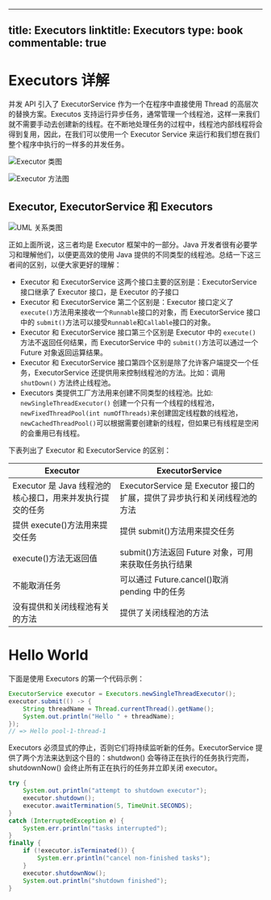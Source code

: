 
---
title: Executors
linktitle: Executors
type: book
commentable: true
---

# Executors 详解

并发 API 引入了 ExecutorService 作为一个在程序中直接使用 Thread 的高层次的替换方案。Executos 支持运行异步任务，通常管理一个线程池，这样一来我们就不需要手动去创建新的线程。在不断地处理任务的过程中，线程池内部线程将会得到复用，因此，在我们可以使用一个 Executor Service 来运行和我们想在我们整个程序中执行的一样多的并发任务。

![Executor 类图](https://s2.ax1x.com/2019/09/02/nPC2c9.png)

![Executor 方法图](https://s2.ax1x.com/2019/09/02/nPCRXR.png)

## Executor, ExecutorService 和 Executors

![UML 关系类图](https://s3.ax1x.com/2021/02/26/yx2YgU.png)

正如上面所说，这三者均是 Executor 框架中的一部分。Java 开发者很有必要学习和理解他们，以便更高效的使用 Java 提供的不同类型的线程池。总结一下这三者间的区别，以便大家更好的理解：

- Executor 和 ExecutorService 这两个接口主要的区别是：ExecutorService 接口继承了 Executor 接口，是 Executor 的子接口
- Executor 和 ExecutorService 第二个区别是：Executor 接口定义了 `execute()`方法用来接收一个`Runnable`接口的对象，而 ExecutorService 接口中的 `submit()`方法可以接受`Runnable`和`Callable`接口的对象。
- Executor 和 ExecutorService 接口第三个区别是 Executor 中的 `execute()` 方法不返回任何结果，而 ExecutorService 中的 `submit()`方法可以通过一个 Future 对象返回运算结果。
- Executor 和 ExecutorService 接口第四个区别是除了允许客户端提交一个任务，ExecutorService 还提供用来控制线程池的方法。比如：调用 `shutDown()` 方法终止线程池。
- Executors 类提供工厂方法用来创建不同类型的线程池。比如: `newSingleThreadExecutor()` 创建一个只有一个线程的线程池，`newFixedThreadPool(int numOfThreads)`来创建固定线程数的线程池，`newCachedThreadPool()`可以根据需要创建新的线程，但如果已有线程是空闲的会重用已有线程。

下表列出了 Executor 和 ExecutorService 的区别：

| Executor                                                  | ExecutorService                                                          |
| --------------------------------------------------------- | ------------------------------------------------------------------------ |
| Executor 是 Java 线程池的核心接口，用来并发执行提交的任务 | ExecutorService 是 Executor 接口的扩展，提供了异步执行和关闭线程池的方法 |
| 提供 execute()方法用来提交任务                            | 提供 submit()方法用来提交任务                                            |
| execute()方法无返回值                                     | submit()方法返回 Future 对象，可用来获取任务执行结果                     |
| 不能取消任务                                              | 可以通过 Future.cancel()取消 pending 中的任务                            |
| 没有提供和关闭线程池有关的方法                            | 提供了关闭线程池的方法                                                   |

# Hello World

下面是使用 Executors 的第一个代码示例：

```java
ExecutorService executor = Executors.newSingleThreadExecutor();
executor.submit(() -> {
	String threadName = Thread.currentThread().getName();
	System.out.println("Hello " + threadName);
});
// => Hello pool-1-thread-1
```

Executors 必须显式的停止，否则它们将持续监听新的任务。ExecutorService 提供了两个方法来达到这个目的：shutdwon() 会等待正在执行的任务执行完而，shutdownNow() 会终止所有正在执行的任务并立即关闭 executor。

```java
try {
    System.out.println("attempt to shutdown executor");
    executor.shutdown();
    executor.awaitTermination(5, TimeUnit.SECONDS);
}
catch (InterruptedException e) {
    System.err.println("tasks interrupted");
}
finally {
    if (!executor.isTerminated()) {
        System.err.println("cancel non-finished tasks");
    }
    executor.shutdownNow();
    System.out.println("shutdown finished");
}
```

    
